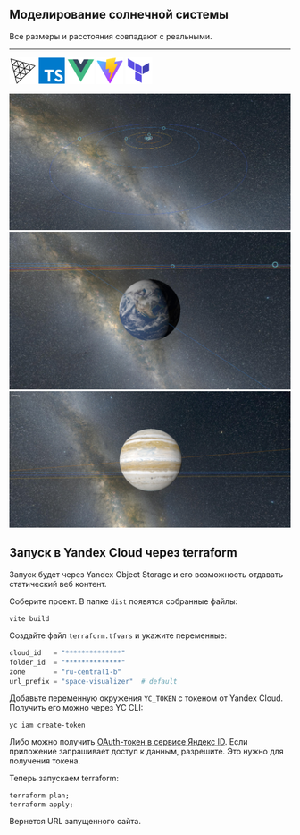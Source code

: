 ## Моделирование солнечной системы

Все размеры и расстояния совпадают с реальными.

---

<div>
  <a href="https://threejs.org/"><img height="48" src="/docs/img/three.js.png"></a>
  <img height="48" src="/docs/img/ts.svg">
  <img height="48" src="/docs/img/vue.svg">
  <img height="48" src="/docs/img/vite.svg">
  <img height="48" src="/docs/img/terraform.svg">
</div>


![img.png](docs/img/img.png)
![img_1.png](docs/img/img_1.png)
![img_2.png](docs/img/img_2.png)


## Запуск в Yandex Cloud через terraform

Запуск будет через Yandex Object Storage и его возможность отдавать статический веб контент.

Соберите проект. В папке `dist` появятся собранные файлы:

```shell
vite build
```

Создайте файл `terraform.tfvars` и укажите переменные:

```terraform
cloud_id   = "**************"
folder_id  = "**************"
zone       = "ru-central1-b"
url_prefix = "space-visualizer"  # default
```

Добавьте переменную окружения `YC_TOKEN` с токеном от Yandex Cloud. 
Получить его можно через YC CLI:
```shell
yc iam create-token
```

Либо можно получить [OAuth-токен в сервисе Яндекс ID](https://oauth.yandex.ru/authorize?response_type=token&client_id=1a6990aa636648e9b2ef855fa7bec2fb).
Если приложение запрашивает доступ к данным, разрешите. Это нужно для получения токена.

Теперь запускаем terraform:

```shell
terraform plan;
terraform apply;
```

Вернется URL запущенного сайта.